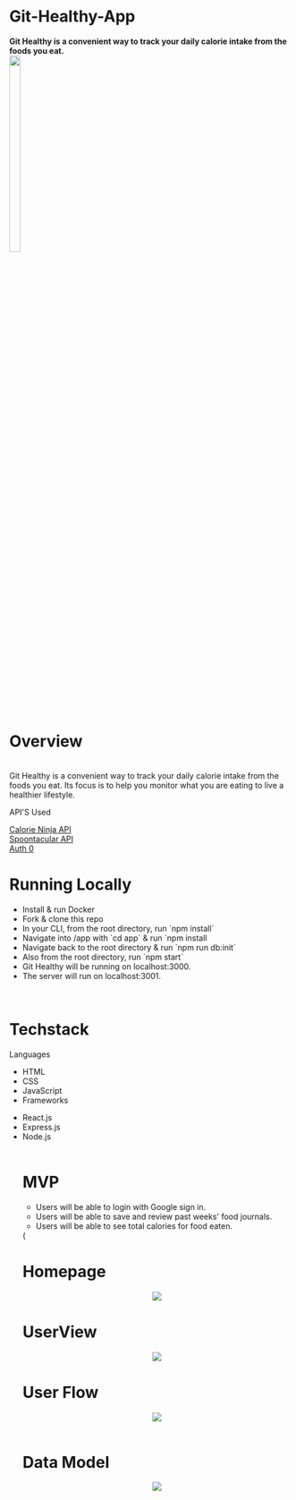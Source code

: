 # Git-Healthy-App
<b>Git Healthy is a convenient way to track your daily calorie intake from the foods you eat.</b> <br/>
<img src="https://user-images.githubusercontent.com/86165064/164090412-1fcd84ad-75d8-424c-a8c8-36678e0ca5cb.png" width=20% height=30% /> </br>
<h1>Overview</h1> </br>
Git Healthy is a convenient way to track your daily calorie intake from the foods you eat.  Its focus is to help you monitor what you are eating to live a healthier lifestyle.
<p>API'S Used</p> 
<a href="https://calorieninjas.com/api">Calorie Ninja API</a><br/>
<a href="https://spoonacular.com/food-api">Spoontacular API</a><br/>
<a href="https://auth0.com/docs/quickstart/backend/nodejs/01-authorization)">Auth 0</a>
</center>
<h1>Running Locally</h1>
<ul>
  <li>Install & run Docker</li>
  <li>Fork & clone this repo</li>
  <li>In your CLI, from the root directory, run `npm install`</li>
   <li>Navigate into /app with `cd app` & run `npm install</li>
  <li>Navigate back to the root directory & run `npm run db:init`</li>
  <li>Also from the root directory, run `npm start`</li>
  <li>Git Healthy will be running on localhost:3000.</li>
  <li>The server will run on localhost:3001.</li>
</ul>
<br/>
<h1>Techstack</h1>
Languages
<uL>
  <li>HTML</li>
  <li>CSS</li>
  <li>JavaScript</li>
  <li>Frameworks</li>
</ul>
<ul>
  <li>React.js</li>
  <li>Express.js</li>
  <li>Node.js</li>
  </br>
<h1>MVP</h1>
<ul>
  <li>Users will be able to login with Google sign in.</li>
  <li>Users will be able to save and review past weeks' food journals.</li>
  <li>Users will be able to see total calories for food eaten.</li>
</ul>(
<h1>Homepage</h1>
<center><img src="https://user-images.githubusercontent.com/86165064/169418804-21bf70c8-9190-436b-bc80-cd977ac42aa5.jpg"/></center>
<h1>UserView</h1>
<center><img src="https://user-images.githubusercontent.com/86165064/169418903-09d4d3b0-332c-42a7-a3c7-94fd5a8768dc.jpg"/></center>
 <h1>User Flow</h1>
<center><img src="https://user-images.githubusercontent.com/86165064/164325673-e9cce3af-b8ba-4fdd-ae09-c44e3d373dc1.jpg"/> </center>
</br>
 <h1>Data Model</h1>
<center><img src="https://user-images.githubusercontent.com/86165064/168924614-fea47dd8-7f20-4fe8-8682-8a5a7ccc77a5.jpg"/></center>
